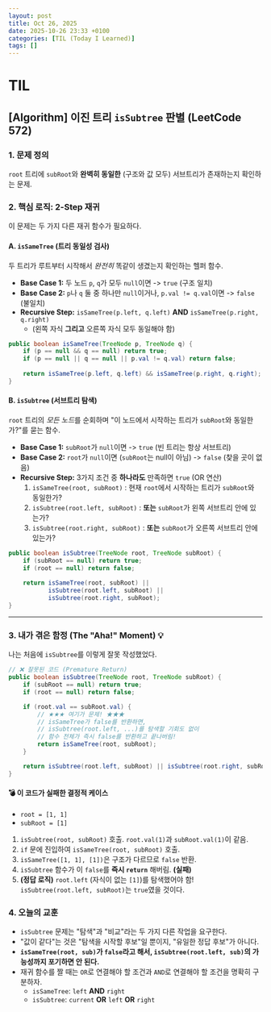 ```yaml
---
layout: post
title: Oct 26, 2025
date: 2025-10-26 23:33 +0100
categories: [TIL (Today I Learned)]
tags: []
---
```


# TIL

## [Algorithm] 이진 트리 `isSubtree` 판별 (LeetCode 572)

### 1\. 문제 정의

`root` 트리에 `subRoot`와 **완벽히 동일한** (구조와 값 모두) 서브트리가 존재하는지 확인하는 문제.

### 2\. 핵심 로직: 2-Step 재귀

이 문제는 두 가지 다른 재귀 함수가 필요하다.

#### A. `isSameTree` (트리 동일성 검사)

두 트리가 루트부터 시작해서 *완전히* 똑같이 생겼는지 확인하는 헬퍼 함수.

  * **Base Case 1:** 두 노드 `p`, `q`가 모두 `null`이면 -\> `true` (구조 일치)
  * **Base Case 2:** `p`나 `q` 둘 중 하나만 `null`이거나, `p.val != q.val`이면 -\> `false` (불일치)
  * **Recursive Step:** `isSameTree(p.left, q.left)` **AND** `isSameTree(p.right, q.right)`
      * (왼쪽 자식 **그리고** 오른쪽 자식 모두 동일해야 함)

<!-- end list -->

```java
public boolean isSameTree(TreeNode p, TreeNode q) {
    if (p == null && q == null) return true;
    if (p == null || q == null || p.val != q.val) return false;
    
    return isSameTree(p.left, q.left) && isSameTree(p.right, q.right);
}
```

#### B. `isSubtree` (서브트리 탐색)

`root` 트리의 *모든 노드*를 순회하며 "이 노드에서 시작하는 트리가 `subRoot`와 동일한가?"를 묻는 함수.

  * **Base Case 1:** `subRoot`가 `null`이면 -\> `true` (빈 트리는 항상 서브트리)
  * **Base Case 2:** `root`가 `null`이면 (`subRoot`는 null이 아님) -\> `false` (찾을 곳이 없음)
  * **Recursive Step:** 3가지 조건 중 **하나라도** 만족하면 `true` (OR 연산)
    1.  `isSameTree(root, subRoot)` : 현재 `root`에서 시작하는 트리가 `subRoot`와 동일한가?
    2.  `isSubtree(root.left, subRoot)` : **또는** `subRoot`가 왼쪽 서브트리 안에 있는가?
    3.  `isSubtree(root.right, subRoot)` : **또는** `subRoot`가 오른쪽 서브트리 안에 있는가?

<!-- end list -->

```java
public boolean isSubtree(TreeNode root, TreeNode subRoot) {
    if (subRoot == null) return true;
    if (root == null) return false;
    
    return isSameTree(root, subRoot) || 
           isSubtree(root.left, subRoot) || 
           isSubtree(root.right, subRoot);
}
```

-----

### 3\. 내가 겪은 함정 (The "Aha\!" Moment) 💡

나는 처음에 `isSubtree`를 이렇게 잘못 작성했었다.

```java
// ❌ 잘못된 코드 (Premature Return)
public boolean isSubtree(TreeNode root, TreeNode subRoot) {
    if (subRoot == null) return true;
    if (root == null) return false;

    if (root.val == subRoot.val) {
        // ★★★ 여기가 문제! ★★★
        // isSameTree가 false를 반환하면,
        // isSubtree(root.left, ...)를 탐색할 기회도 없이
        // 함수 전체가 즉시 false를 반환하고 끝나버림!
        return isSameTree(root, subRoot); 
    }

    return isSubtree(root.left, subRoot) || isSubtree(root.right, subRoot);
}
```

#### 💣 이 코드가 실패한 결정적 케이스

  * `root = [1, 1]`
  * `subRoot = [1]`

<!-- end list -->

1.  `isSubtree(root, subRoot)` 호출. `root.val(1)`과 `subRoot.val(1)`이 같음.
2.  `if` 문에 진입하여 `isSameTree(root, subRoot)` 호출.
3.  `isSameTree([1, 1], [1])`은 구조가 다르므로 `false` 반환.
4.  `isSubtree` 함수가 이 `false`를 **즉시 `return`** 해버림. **(실패)**
5.  **(정답 로직)** `root.left` (자식이 없는 `[1]`)를 탐색했어야 함\! `isSubtree(root.left, subRoot)`는 `true`였을 것이다.

### 4\. 오늘의 교훈

  * `isSubtree` 문제는 "탐색"과 "비교"라는 두 가지 다른 작업을 요구한다.
  * "값이 같다"는 것은 "탐색을 시작할 후보"일 뿐이지, "유일한 정답 후보"가 아니다.
  * **`isSameTree(root, sub)`가 `false`라고 해서, `isSubtree(root.left, sub)`의 가능성까지 포기하면 안 된다.**
  * 재귀 함수를 짤 때는 `OR`로 연결해야 할 조건과 `AND`로 연결해야 할 조건을 명확히 구분하자.
      * `isSameTree`: `left` **AND** `right`
      * `isSubtree`: `current` **OR** `left` **OR** `right`